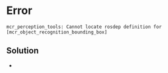 # Error
```
mcr_perception_tools: Cannot locate rosdep definition for [mcr_object_recognition_bounding_box]
```
## Solution
- 

